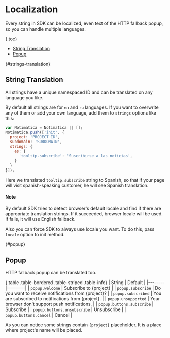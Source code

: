 # Localization

Every string in SDK can be localized, even text of the HTTP fallback popup, so you can handle multiple languages.

{.toc}
* [String Translation](#strings-translation)
* [Popup](#popup)

{#strings-translation}
## String Translation

All strings have a unique namespaced ID and can be translated on any language you like.

By default all strings are for `en` and `ru` languages. If you want to overwrite any of them or add your own language, add them to `strings` options like this:

```javascript
var Notimatica = Notimatica || [];
Notimatica.push(['init', {
  project: 'PROJECT_ID',
  subdomain: 'SUBDOMAIN',
  strings: {
    es: {
      'tooltip.subscribe': 'Suscribirse a las noticias',
    }
  }
}]);
```

Here we translated `tooltip.subscribe` string to Spanish, so that if your page will visit spanish-speaking customer, he will see Spanish translation.

<div class="callout callout-info" role="alert">

#### Note
By default SDK tries to detect browser's default locale and find if there are appropriate translation strings. If it succeeded, browser locale will be used. If fails, it will use English fallback.

Also you can force SDK to always use locale you want. To do this, pass `locale` option to init method.

</div>

{#popup}
## Popup

HTTP fallback popup can be translated too.

{.table .table-bordered .table-striped .table-info}
| String | Default |
|--------|---------|
| `popup.welcome` | Subscribe to {project} |
| `popup.subscribe` | Do you want to receive notifications from {project}? |
| `popup.subscribed` | You are subscribed to notifications from {project}. |
| `popup.unsupported` | Your browser don't support push notifications. |
| `popup.buttons.subscribe` | Subscribe |
| `popup.buttons.unsubscribe` | Unsubscribe |
| `popup.buttons.cancel` | Cancel |

As you can notice some strings contain `{project}` placeholder. It is a place where project's name will be placed.
